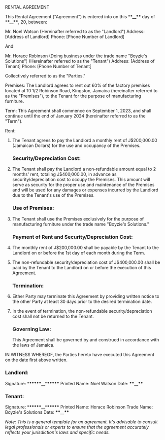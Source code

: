 RENTAL AGREEMENT

This Rental Agreement ("Agreement") is entered into on this \***\*\_\_\*\*** day of \***\*\_\_\*\***, 20, between:

Mr. Noel Watson
(Hereinafter referred to as the "Landlord")
Address: [Address of Landlord]
Phone: [Phone Number of Landlord]

And

Mr. Horace Robinson
(Doing business under the trade name "Boyzie's Solutions")
(Hereinafter referred to as the "Tenant")
Address: [Address of Tenant]
Phone: [Phone Number of Tenant]

Collectively referred to as the "Parties."

Premises:
The Landlord agrees to rent out 60% of the factory premises located at 10 1/2 Robinson Road, Kingston, Jamaica (hereinafter referred to as the "Premises"), to the Tenant for the purpose of manufacturing furniture.

Term:
This Agreement shall commence on September 1, 2023, and shall continue until the end of January 2024 (hereinafter referred to as the "Term").

Rent:

1. The Tenant agrees to pay the Landlord a monthly rent of J$200,000.00 (Jamaican Dollars) for the use and occupancy of the Premises.

   ### Security/Depreciation Cost:

1. The Tenant shall pay the Landlord a non-refundable amount equal to 2 months' rent, totaling J$400,000.00, in advance as security/depreciation cost to occupy the Premises. This amount will serve as security for the proper use and maintenance of the Premises and will be used for any damages or expenses incurred by the Landlord due to the Tenant's use of the Premises.

   ### Use of Premises:

1. The Tenant shall use the Premises exclusively for the purpose of manufacturing furniture under the trade name "Boyzie's Solutions."

   ### Payment of Rent and Security/Depreciation Cost:

1. The monthly rent of J$200,000.00 shall be payable by the Tenant to the Landlord on or before the 1st day of each month during the Term.
1. The non-refundable security/depreciation cost of J$400,000.00 shall be paid by the Tenant to the Landlord on or before the execution of this Agreement.

   ### Termination:

1. Either Party may terminate this Agreement by providing written notice to the other Party at least 30 days prior to the desired termination date.
1. In the event of termination, the non-refundable security/depreciation cost shall not be returned to the Tenant.

   ### Governing Law:

   This Agreement shall be governed by and construed in accordance with the laws of Jamaica.

IN WITNESS WHEREOF, the Parties hereto have executed this Agreement on the date first above written.

### Landlord:

Signature: \***\*\*\*\*\***\_\_\***\*\*\*\*\***
Printed Name: Noel Watson
Date: **\*\***\_\_**\*\***

### Tenant:

Signature: \***\*\*\*\*\***\_\_\***\*\*\*\*\***
Printed Name: Horace Robinson
Trade Name: Boyzie's Solutions
Date: **\*\***\_\_**\*\***

_*Note: This is a general template for an agreement. It's advisable to consult legal professionals or experts to ensure that the agreement accurately reflects your jurisdiction's laws and specific needs.*_
